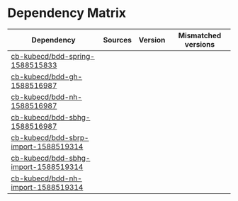 # Dependency Matrix

Dependency | Sources | Version | Mismatched versions
---------- | ------- | ------- | -------------------
[cb-kubecd/bdd-spring-1588515833](https://github.com/cb-kubecd/bdd-spring-1588515833.git) |  | []() | 
[cb-kubecd/bdd-gh-1588516987](https://github.com/cb-kubecd/bdd-gh-1588516987.git) |  | []() | 
[cb-kubecd/bdd-nh-1588516987](https://github.com/cb-kubecd/bdd-nh-1588516987.git) |  | []() | 
[cb-kubecd/bdd-sbhg-1588516987](https://github.com/cb-kubecd/bdd-sbhg-1588516987.git) |  | []() | 
[cb-kubecd/bdd-sbrp-import-1588519314](https://github.com/cb-kubecd/bdd-sbrp-import-1588519314.git) |  | []() | 
[cb-kubecd/bdd-sbhg-import-1588519314](https://github.com/cb-kubecd/bdd-sbhg-import-1588519314.git) |  | []() | 
[cb-kubecd/bdd-nh-import-1588519314](https://github.com/cb-kubecd/bdd-nh-import-1588519314.git) |  | []() | 
